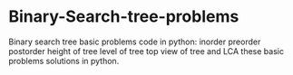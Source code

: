 # Binary-Search-tree-problems
Binary search tree basic problems code in python:
inorder
preorder
postorder
height of tree
level of tree
top view of tree and LCA
these basic problems solutions in python.

